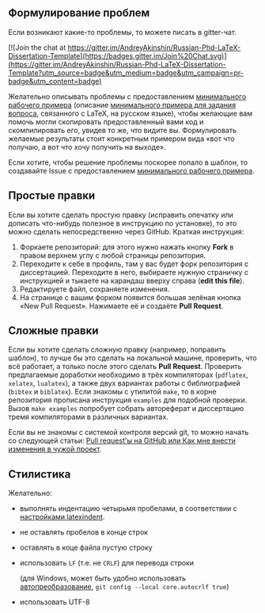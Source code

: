 ## Формулирование проблем
Если возникают какие-то проблемы, то можете писать в gitter-чат.

[![Join the chat at https://gitter.im/AndreyAkinshin/Russian-Phd-LaTeX-Dissertation-Template](https://badges.gitter.im/Join%20Chat.svg)](https://gitter.im/AndreyAkinshin/Russian-Phd-LaTeX-Dissertation-Template?utm_source=badge&utm_medium=badge&utm_campaign=pr-badge&utm_content=badge)

Желательно описывать проблемы с предоставлением [минимального рабочего примера](http://meta.tex.stackexchange.com/questions/228/ive-just-been-asked-to-write-a-minimal-example-what-is-that "Producing a concise Minimal Working Example")
(описание [минимального примера
для задания вопроса](https://dxdy.ru/post1315772.html#p1315772), связанного с LaTeX,
на русском языке), чтобы желающие вам помочь могли скопировать предоставленный
вами код и скомпилировать его, увидев то же, что видите вы. Формулировать
желаемые результаты стоит конкретным примером вида «вот что получаю, а вот что
хочу получить на выходе».

Если хотите, чтобы решение проблемы поскорее попало в шаблон, то создавайте
Issue с предоставлением [минимального рабочего примера](http://meta.tex.stackexchange.com/questions/228/ive-just-been-asked-to-write-a-minimal-example-what-is-that "Producing a concise Minimal Working Example").

## Простые правки

Если вы хотите сделать простую правку (исправить опечатку или дописать
что-нибудь полезное в инструкцию по установке), то это можно сделать
непосредственно через GitHub. Краткая инструкция:

1. Форкаете репозиторий: для этого нужно нажать кнопку **Fork** в правом верхнем
углу с любой страницы репозитория.
2. Переходите к себе в профиль, там у вас будет форк репозитория с диссертацией.
Переходите в него, выбираете нужную страничку с инструкцией и тыкаете на карандаш
вверху справа (**edit this file**).
3. Редактируете файл, сохраняете изменения.
4. На странице с вашим форком появится большая зелёная кнопка «New Pull Request».
Нажимаете её и создаёте **Pull Request**.

## Сложные правки

Если вы хотите сделать сложную правку (например, поправить шаблон), то лучше бы
это сделать на локальной машине, проверить, что всё работает, а только после
этого сделать **Pull Request**. Проверить предлагаемые доработки необходимо в трёх
компиляторах (`pdflatex`, `xelatex`, `lualatex`), а также двух вариантах работы
с библиографией (`bibtex` и `biblatex`).
Если знакомы с утилитой `make`, то в корне репозитория прописана инструкция
`examples` для подобной проверки. Вызов `make examples` попробует собрать
автореферат и диссертацию тремя компиляторами в различных вариантах.

Если вы не знакомы с системой контроля версий git, то можно начать со следующей
статьи: [Pull request'ы на GitHub или Как мне внести изменения в чужой проект](http://habrahabr.ru/post/125999/).

## Стилистика
Желательно:
* выполнять индентацию четырьмя пробелами, в соответствии с [настройками latexindent](indent.yaml).
* не оставлять пробелов в конце строк
* оставлять в коце файла пустую строку
* использовать `LF` (т.е. не `CRLF`) для перевода строки
  
  (для Windows, может быть удобно использовать [автопреобразование](https://git-scm.com/book/ru/v1/%D0%9D%D0%B0%D1%81%D1%82%D1%80%D0%BE%D0%B9%D0%BA%D0%B0-Git-%D0%9A%D0%BE%D0%BD%D1%84%D0%B8%D0%B3%D1%83%D1%80%D0%B8%D1%80%D0%BE%D0%B2%D0%B0%D0%BD%D0%B8%D0%B5-Git#%D0%A4%D0%BE%D1%80%D0%BC%D0%B0%D1%82%D0%B8%D1%80%D0%BE%D0%B2%D0%B0%D0%BD%D0%B8%D0%B5-%D0%B8-%D0%BF%D1%80%D0%BE%D0%B1%D0%B5%D0%BB%D1%8C%D0%BD%D1%8B%D0%B5-%D1%81%D0%B8%D0%BC%D0%B2%D0%BE%D0%BB%D1%8B), `git config --local core.autocrlf true`)
* использовать UTF-8

